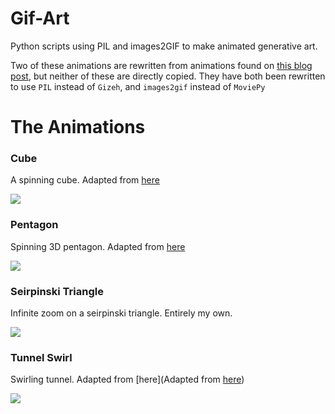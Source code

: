 # Gif-Art
Python scripts using PIL and images2GIF to make animated generative art.

Two of these animations are rewritten from animations found on [this blog post](http://zulko.github.io/blog/2014/09/20/vector-animations-with-python/), but neither of these are directly copied. They have both been rewritten to use `PIL` instead of `Gizeh`, and `images2gif` instead of `MoviePy`

# The Animations

### Cube
A spinning cube. Adapted from [here](http://codentronix.com/2011/05/12/rotating-3d-cube-using-python-and-pygame/)

![](http://i.imgur.com/hLwQVjc.gif)

### Pentagon
Spinning 3D pentagon. Adapted from [here](http://zulko.github.io/blog/2014/09/20/vector-animations-with-python/)

![](http://i.imgur.com/wfnfwGP.gif)

### Seirpinski Triangle
Infinite zoom on a seirpinski triangle. Entirely my own.

![](http://i.imgur.com/yOfOZNd.gif)

### Tunnel Swirl
Swirling tunnel. Adapted from [here](Adapted from [here](http://zulko.github.io/blog/2014/09/20/vector-animations-with-python/))

![](http://i.imgur.com/0lLPIMj.gif)
